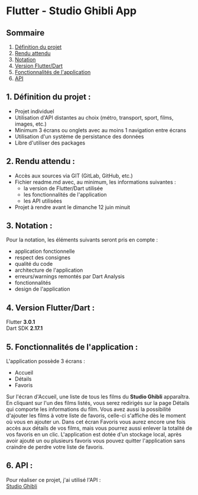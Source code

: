 # Flutter - Studio Ghibli App

## Sommaire

1. [Définition du projet](README.md#1-Définition-du-projet-)
2. [Rendu attendu](README.md#2-rendu-attendu-)
3. [Notation](README.md#3-notation-)
4. [Version Flutter/Dart](README.md#4-version-flutter-dart-)
5. [Fonctionnalités de l'application](README.md#5-fonctionnalités-de-l-application-)
6. [API](README.md#6-api-)

## 1. Définition du projet :

- Projet individuel
- Utilisation d'API distantes au choix (métro, transport, sport, films, images, etc.)
- Minimum 3 écrans ou onglets avec au moins 1 navigation entre écrans
- Utilisation d'un système de persistance des données
- Libre d'utiliser des packages

## 2. Rendu attendu :

- Accès aux sources via GIT (GitLab, GitHub, etc.)
- Fichier readme.md avec, au minimum, les informations suivantes :
    - la version de Flutter/Dart utilisée
    - les fonctionnalités de l'application
    - les API utilisées
- Projet à rendre avant le dimanche 12 juin minuit

## 3. Notation :

Pour la notation, les éléments suivants seront pris en compte :
- application fonctionnelle
- respect des consignes
- qualité du code
- architecture de l'application
- erreurs/warnings remontés par Dart Analysis
- fonctionnalités
- design de l'application

## 4. Version Flutter/Dart :

Flutter **3.0.1**  
Dart SDK **2.17.1**

## 5. Fonctionnalités de l'application :

L'application possède 3 écrans :
- Accueil
- Détails
- Favoris  
  
Sur l'écran d'Accueil, une liste de tous les films du **Studio Ghibli** apparaîtra. En cliquant sur l'un des films listés, vous serez redirigés sur la page Détails qui comporte les informations du film. Vous avez aussi la possibilité d'ajouter les films à votre liste de favoris, celle-ci s'affiche dès le moment où vous en ajouter un. Dans cet écran Favoris vous aurez encore une fois accès aux détails de vos films, mais vous pourrez aussi enlever la totalité de vos favoris en un clic. L'application est dotée d'un stockage local, après avoir ajouté un ou plusieurs favoris vous pouvez quitter l'application sans craindre de perdre votre liste de favoris.

## 6. API :

Pour réaliser ce projet, j'ai utilisé l'API :  
[Studio Ghibli](https://ghibliapi.herokuapp.com/)  
  